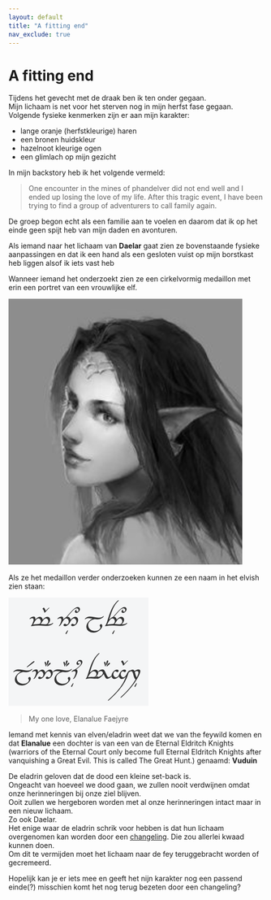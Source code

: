 ```yaml
---
layout: default
title: "A fitting end"
nav_exclude: true
---
```


# A fitting end

Tijdens het gevecht met de draak ben ik ten onder gegaan.  
Mijn lichaam is net voor het sterven nog in mijn herfst fase gegaan.  
Volgende fysieke kenmerken zijn er aan mijn karakter:
- lange oranje (herfstkleurige) haren
- een bronen huidskleur
- hazelnoot kleurige ogen
- een glimlach op mijn gezicht

In mijn backstory heb ik het volgende vermeld:

> One encounter in the mines of phandelver did not end well and I ended up losing the love of my life.
> After this tragic event, I have been trying to find a group of adventurers to call family again.

De groep begon echt als een familie aan te voelen en daarom dat ik op het einde geen spijt heb van mijn daden en avonturen.

Als iemand naar het lichaam van **Daelar** gaat zien ze bovenstaande fysieke aanpassingen en dat ik een hand als een gesloten vuist op mijn borstkast heb liggen alsof ik iets vast heb

Wanneer iemand het onderzoekt zien ze een cirkelvormig medaillon met erin een portret van een vrouwlijke elf. 

![elanalue](img/elanalue.png)

Als ze het medaillon verder onderzoeken kunnen ze een naam in het elvish zien staan: 

![elvish](img/elvish.png)

> My one love, Elanalue Faejyre

Iemand met kennis van elven/eladrin weet dat we van the feywild komen en dat **Elanalue** een dochter is van een van de Eternal Eldritch Knights (warriors of the Eternal Court only become full Eternal Eldritch Knights after vanquishing a Great Evil. This is called The Great Hunt.) genaamd: **Vuduin**

De eladrin geloven dat de dood een kleine set-back is.  
Ongeacht van hoeveel we dood gaan, we zullen nooit verdwijnen omdat onze herinneringen bij onze ziel blijven.  
Ooit zullen we hergeboren worden met al onze herinneringen intact maar in een nieuw lichaam.  
Zo ook Daelar.  
Het enige waar de eladrin schrik voor hebben is dat hun lichaam overgenomen kan worden door een [changeling](https://en.wikipedia.org/wiki/Changeling). Die zou allerlei kwaad kunnen doen.  
Om dit te vermijden moet het lichaam naar de fey teruggebracht worden of gecremeerd.

Hopelijk kan je er iets mee en geeft het nijn karakter nog een passend einde(?) misschien komt het nog terug bezeten door een changeling?
